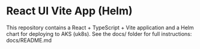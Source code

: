 # React UI Vite App (Helm)

This repository contains a React + TypeScript + Vite application and a Helm chart for deploying to AKS (uk8s).
See the docs/ folder for full instructions: docs/README.md
